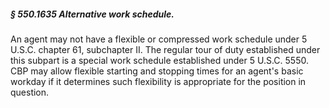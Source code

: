 ##### § 550.1635 Alternative work schedule. #####

An agent may not have a flexible or compressed work schedule under 5 U.S.C. chapter 61, subchapter II. The regular tour of duty established under this subpart is a special work schedule established under 5 U.S.C. 5550. CBP may allow flexible starting and stopping times for an agent's basic workday if it determines such flexibility is appropriate for the position in question.